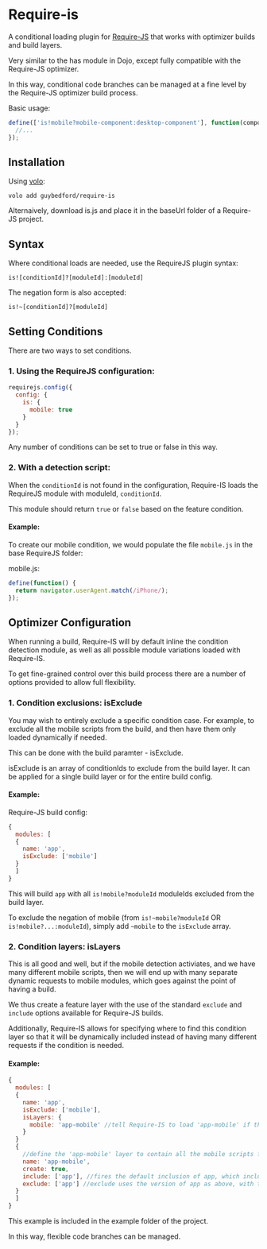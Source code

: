 Require-is
===

A conditional loading plugin for [Require-JS](http://requirejs.org/) that works with optimizer builds and build layers.

Very similar to the has module in Dojo, except fully compatible with the Require-JS optimizer.

In this way, conditional code branches can be managed at a fine level by the Require-JS optimizer build process.

Basic usage:

```javascript
define(['is!mobile?mobile-component:desktop-component'], function(component) {
  //...
});
```

Installation
---

Using [volo](https://github.com/volojs/volo):
```
volo add guybedford/require-is
```

Alternaively, download is.js and place it in the baseUrl folder of a Require-JS project.

Syntax
---

Where conditional loads are needed, use the RequireJS plugin syntax:

```
is![conditionId]?[moduleId]:[moduleId]
```

The negation form is also accepted:

```
is!~[conditionId]?[moduleId]
```


Setting Conditions
---

There are two ways to set conditions.

### 1. Using the RequireJS configuration:

```javascript
requirejs.config({
  config: {
    is: {
      mobile: true
    }
  }
});
```

Any number of conditions can be set to true or false in this way.

### 2. With a detection script:

When the `conditionId` is not found in the configuration, Require-IS loads the RequireJS module with moduleId, `conditionId`.

This module should return `true` or `false` based on the feature condition.

#### Example:

To create our mobile condition, we would populate the file `mobile.js` in the base RequireJS folder:

mobile.js:
```javascript
define(function() {
  return navigator.userAgent.match(/iPhone/);
});
```


Optimizer Configuration
---

When running a build, Require-IS will by default inline the condition detection module, as well as all possible module variations loaded with Require-IS.

To get fine-grained control over this build process there are a number of options provided to allow full flexibility.

### 1. Condition exclusions: isExclude

You may wish to entirely exclude a specific condition case. For example, to exclude all the mobile scripts from the build, and then have them only loaded dynamically if needed.

This can be done with the build paramter - isExclude.

isExclude is an array of conditionIds to exclude from the build layer. It can be applied for a single build layer or for the entire build config.

#### Example:

Require-JS build config:
```javascript
{
  modules: [
  {
    name: 'app',
    isExclude: ['mobile']
  }
  ]
}
```

This will build `app` with all `is!mobile?moduleId` moduleIds excluded from the build layer.

To exclude the negation of mobile (from `is!~mobile?moduleId` OR `is!mobile?...:moduleId`), simply add `~mobile` to the `isExclude` array.

### 2. Condition layers: isLayers

This is all good and well, but if the mobile detection activiates, and we have many different mobile scripts, then we will end up with many separate dynamic requests to mobile modules, which goes against the point of having a build.

We thus create a feature layer with the use of the standard `exclude` and `include` options available for Require-JS builds.

Additionally, Require-IS allows for specifying where to find this condition layer so that it will be dynamically included instead of having many different requests if the condition is needed.

#### Example:
```javascript
{
  modules: [
  {
    name: 'app',
    isExclude: ['mobile'],
    isLayers: {
      mobile: 'app-mobile' //tell Require-IS to load 'app-mobile' if the mobile condition is positive
    }
  }
  {
    //define the 'app-mobile' layer to contain all the mobile scripts from 'app'
    name: 'app-mobile',
    create: true,
    include: ['app'], //fires the default inclusion of app, which includes all conditions (and mobile)
    exclude: ['app'] //exclude uses the version of app as above, with the exclusions made, hence the difference between include and exclude is purely the mobile scripts!
  }
  ]
}
```

This example is included in the example folder of the project.

In this way, flexible code branches can be managed.